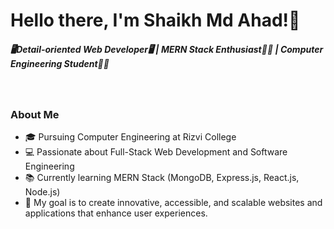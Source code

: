<h1>Hello there, I'm Shaikh Md Ahad!👋</h1> 
<h5>🖥Detail-oriented Web Developer🖥 | MERN Stack Enthusiast👨‍💻 | Computer Engineering Student👨‍🎓</h5><br/>

<h3>About Me</h3>
<ul>
  <li>🎓 Pursuing Computer Engineering at Rizvi College</li>
  <li>💻 Passionate about Full-Stack Web Development and Software Engineering</li>
  <li>📚 Currently learning MERN Stack (MongoDB, Express.js, React.js, Node.js)</li>
  <li>🎯 My goal is to create innovative, accessible, and scalable websites and applications that enhance user experiences.</li>
</ul>

